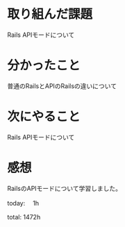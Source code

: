 # 取り組んだ課題
Rails APIモードについて
# 分かったこと
普通のRailsとAPIのRailsの違いについて
# 次にやること
Rails APIモードについて
# 感想
RailsのAPIモードについて学習しました。


today: 　1h

total: 1472h

